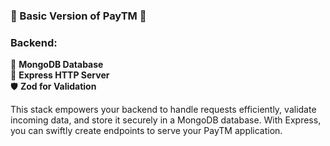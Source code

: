 ### 🌟 Basic Version of PayTM 🌟

### Backend:

🏦 **MongoDB Database**  
🚀 **Express HTTP Server**  
🛡️ **Zod for Validation**

This stack empowers your backend to handle requests efficiently, validate incoming data, and store it securely in a MongoDB database. With Express, you can swiftly create endpoints to serve your PayTM application.

